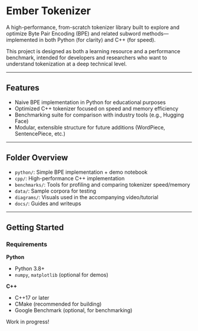 # Ember Tokenizer

A high-performance, from-scratch tokenizer library built to explore and optimize Byte Pair Encoding (BPE) and related subword methods—implemented in both Python (for clarity) and C++ (for speed).

This project is designed as both a learning resource and a performance benchmark, intended for developers and researchers who want to understand tokenization at a deep technical level.

---

## Features

- Naive BPE implementation in Python for educational purposes
- Optimized C++ tokenizer focused on speed and memory efficiency
- Benchmarking suite for comparison with industry tools (e.g., Hugging Face)
- Modular, extensible structure for future additions (WordPiece, SentencePiece, etc.)

---

## Folder Overview

- `python/`: Simple BPE implementation + demo notebook  
- `cpp/`: High-performance C++ implementation  
- `benchmarks/`: Tools for profiling and comparing tokenizer speed/memory  
- `data/`: Sample corpora for testing  
- `diagrams/`: Visuals used in the accompanying video/tutorial  
- `docs/`: Guides and writeups

---

## Getting Started

### Requirements

**Python**
- Python 3.8+
- `numpy`, `matplotlib` (optional for demos)

**C++**
- C++17 or later
- CMake (recommended for building)
- Google Benchmark (optional, for benchmarking)


Work in progress!
